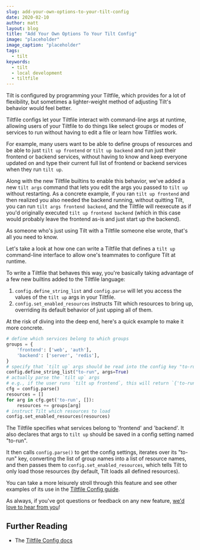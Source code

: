 ```yaml
---
slug: add-your-own-options-to-your-tilt-config
date: 2020-02-10
author: matt
layout: blog
title: "Add Your Own Options To Your Tilt Config"
image: "placeholder"
image_caption: "placeholder"
tags:
  - tilt
keywords:
  - tilt
  - local development
  - tiltfile
---
```


Tilt is configured by programming your Tiltfile, which provides for a lot of flexibility, but sometimes a lighter-weight method of adjusting Tilt's behavior would feel better.

Tiltfile configs let your Tiltfile interact with command-line args at runtime, allowing users of your Tiltfile to do things like select groups or modes of services to run without having to edit a file or learn how Tiltfiles work.

For example, many users want to be able to define groups of resources and be able to just `tilt up frontend` or `tilt up backend` and run just their frontend or backend services, without having to know and keep everyone updated on and type their current full list of frontend or backend services when they run `tilt up`.

Along with the new Tiltfile builtins to enable this behavior, we've added a new `tilt args` command that lets you edit the args you passed to `tilt up` without restarting. As a concrete example, if you ran `tilt up frontend` and then realized you also needed the backend running, without quitting Tilt, you can run `tilt args frontend backend`, and the Tiltfile will reexecute as if you'd originally executed `tilt up frontend backend` (which in this case would probably leave the frontend as-is and just start up the backend).

As someone who's just using Tilt with a Tiltfile someone else wrote, that's all you need to know.

Let's take a look at how one can write a Tiltfile that defines a `tilt up` command-line interface to allow one's teammates to configure Tilt at runtime.

To write a Tiltfile that behaves this way, you're basically taking advantage of a few new builtins added to the Tiltfile language:
1. `config.define_string_list` and `config.parse` will let you access the values of the `tilt up` args in your Tiltfile.
2. `config.set_enabled_resources` instructs Tilt which resources to bring up, overriding its default behavior of just upping all of them.

At the risk of diving into the deep end, here's a quick example to make it more concrete.
```python
# define which services belong to which groups
groups = {
    'frontend': ['web', 'auth'],
    'backend': ['server', 'redis'],
}
# specify that `tilt up` args should be read into the config key "to-run"
config.define_string_list("to-run", args=True)
# actually parse the `tilt up` args
# e.g., if the user runs `tilt up frontend`, this will return `{'to-run': ['frontend']}`
cfg = config.parse()
resources = []
for arg in cfg.get('to-run', []):
    resources += groups[arg]
# instruct Tilt which resources to load
config.set_enabled_resources(resources)
```

The Tiltfile specifies what services belong to 'frontend' and 'backend'. It also declares that args to `tilt up` should be saved in a config setting named "to-run".

It then calls `config.parse()` to get the config settings, iterates over its "to-run" key, converting the list of group names into a list of resource names, and then passes them to `config.set_enabled_resources`, which tells Tilt to only load those resources (by default, Tilt loads all defined resources).

You can take a more leisurely stroll through this feature and see other examples of its use in the [Tiltfile Config guide](https://docs.tilt.dev/tiltfile_config.html).

As always, if you've got questions or feedback on any new
feature, [we'd love to hear from you](https://tilt.dev/contact)!

## Further Reading

- The [Tiltfile Config docs](https://docs.tilt.dev/tiltfile_config.html)
